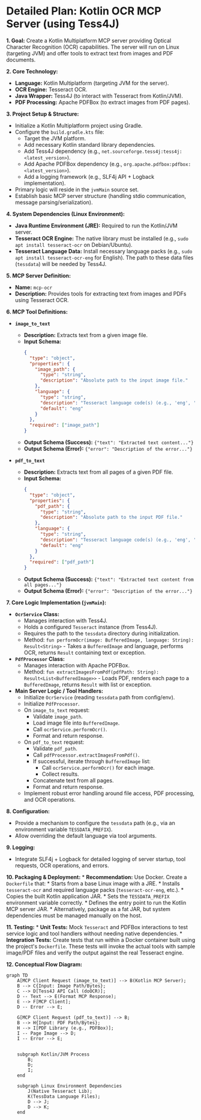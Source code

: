 # Detailed Plan: Kotlin OCR MCP Server (using Tess4J)

**1. Goal:**
   Create a Kotlin Multiplatform MCP server providing Optical Character Recognition (OCR) capabilities. The server will run on Linux (targeting JVM) and offer tools to extract text from images and PDF documents.

**2. Core Technology:**
   *   **Language:** Kotlin Multiplatform (targeting JVM for the server).
   *   **OCR Engine:** Tesseract OCR.
   *   **Java Wrapper:** Tess4J (to interact with Tesseract from Kotlin/JVM).
   *   **PDF Processing:** Apache PDFBox (to extract images from PDF pages).

**3. Project Setup & Structure:**
   *   Initialize a Kotlin Multiplatform project using Gradle.
   *   Configure the `build.gradle.kts` file:
        *   Target the JVM platform.
        *   Add necessary Kotlin standard library dependencies.
        *   Add Tess4J dependency (e.g., `net.sourceforge.tess4j:tess4j:<latest_version>`).
        *   Add Apache PDFBox dependency (e.g., `org.apache.pdfbox:pdfbox:<latest_version>`).
        *   Add a logging framework (e.g., SLF4j API + Logback implementation).
   *   Primary logic will reside in the `jvmMain` source set.
   *   Establish basic MCP server structure (handling stdio communication, message parsing/serialization).

**4. System Dependencies (Linux Environment):**
   *   **Java Runtime Environment (JRE):** Required to run the Kotlin/JVM server.
   *   **Tesseract OCR Engine:** The native library must be installed (e.g., `sudo apt install tesseract-ocr` on Debian/Ubuntu).
   *   **Tesseract Language Data:** Install necessary language packs (e.g., `sudo apt install tesseract-ocr-eng` for English). The path to these data files (`tessdata`) will be needed by Tess4J.

**5. MCP Server Definition:**
   *   **Name:** `mcp-ocr`
   *   **Description:** Provides tools for extracting text from images and PDFs using Tesseract OCR.

**6. MCP Tool Definitions:**

   *   **`image_to_text`**
        *   **Description:** Extracts text from a given image file.
        *   **Input Schema:**
            ```json
            {
              "type": "object",
              "properties": {
                "image_path": {
                  "type": "string",
                  "description": "Absolute path to the input image file."
                },
                "language": {
                  "type": "string",
                  "description": "Tesseract language code(s) (e.g., 'eng', 'eng+fra'). Defaults to 'eng'.",
                  "default": "eng"
                }
              },
              "required": ["image_path"]
            }
            ```
        *   **Output Schema (Success):** `{"text": "Extracted text content..."}`
        *   **Output Schema (Error):** `{"error": "Description of the error..."}`

   *   **`pdf_to_text`**
        *   **Description:** Extracts text from all pages of a given PDF file.
        *   **Input Schema:**
            ```json
            {
              "type": "object",
              "properties": {
                "pdf_path": {
                  "type": "string",
                  "description": "Absolute path to the input PDF file."
                },
                "language": {
                  "type": "string",
                  "description": "Tesseract language code(s) (e.g., 'eng', 'fra'). Defaults to 'eng'.",
                  "default": "eng"
                }
              },
              "required": ["pdf_path"]
            }
            ```
        *   **Output Schema (Success):** `{"text": "Extracted text content from all pages..."}`
        *   **Output Schema (Error):** `{"error": "Description of the error..."}`

**7. Core Logic Implementation (`jvmMain`):**

   *   **`OcrService` Class:**
        *   Manages interaction with Tess4J.
        *   Holds a configured `Tesseract` instance (from Tess4J).
        *   Requires the path to the `tessdata` directory during initialization.
        *   Method: `fun performOcr(image: BufferedImage, language: String): Result<String>` - Takes a `BufferedImage` and language, performs OCR, returns `Result` containing text or exception.
   *   **`PdfProcessor` Class:**
        *   Manages interaction with Apache PDFBox.
        *   Method: `fun extractImagesFromPdf(pdfPath: String): Result<List<BufferedImage>>` - Loads PDF, renders each page to a `BufferedImage`, returns `Result` with list or exception.
   *   **Main Server Logic / Tool Handlers:**
        *   Initialize `OcrService` (reading `tessdata` path from config/env).
        *   Initialize `PdfProcessor`.
        *   On `image_to_text` request:
            *   Validate `image_path`.
            *   Load image file into `BufferedImage`.
            *   Call `ocrService.performOcr()`.
            *   Format and return response.
        *   On `pdf_to_text` request:
            *   Validate `pdf_path`.
            *   Call `pdfProcessor.extractImagesFromPdf()`.
            *   If successful, iterate through `BufferedImage` list:
                *   Call `ocrService.performOcr()` for each image.
                *   Collect results.
            *   Concatenate text from all pages.
            *   Format and return response.
        *   Implement robust error handling around file access, PDF processing, and OCR operations.

**8. Configuration:**
   *   Provide a mechanism to configure the `tessdata` path (e.g., via an environment variable `TESSDATA_PREFIX`).
   *   Allow overriding the default language via tool arguments.

**9. Logging:**
   *   Integrate SLF4j + Logback for detailed logging of server startup, tool requests, OCR operations, and errors.

**10. Packaging & Deployment:**
    *   **Recommendation:** Use Docker. Create a `Dockerfile` that:
        *   Starts from a base Linux image with a JRE.
        *   Installs `tesseract-ocr` and required language packs (`tesseract-ocr-eng`, etc.).
        *   Copies the built Kotlin application JAR.
        *   Sets the `TESSDATA_PREFIX` environment variable correctly.
        *   Defines the entry point to run the Kotlin MCP server JAR.
    *   Alternatively, package as a fat JAR, but system dependencies must be managed manually on the host.

**11. Testing:**
    *   **Unit Tests:** Mock `Tesseract` and PDFBox interactions to test service logic and tool handlers without needing native dependencies.
    *   **Integration Tests:** Create tests that run within a Docker container built using the project's `Dockerfile`. These tests will invoke the actual tools with sample image/PDF files and verify the output against the real Tesseract engine.

**12. Conceptual Flow Diagram:**

```mermaid
graph TD
    A[MCP Client Request (image_to_text)] --> B(Kotlin MCP Server);
    B --> C{Input: Image Path/Bytes};
    C --> D[Tess4J API Call (doOCR)];
    D -- Text --> E(Format MCP Response);
    E --> F[MCP Client];
    D -- Error --> E;

    G[MCP Client Request (pdf_to_text)] --> B;
    B --> H{Input: PDF Path/Bytes};
    H --> I[PDF Library (e.g., PDFBox)];
    I -- Page Image --> D;
    I -- Error --> E;


    subgraph Kotlin/JVM Process
        B;
        D;
        I;
    end

    subgraph Linux Environment Dependencies
        J(Native Tesseract Lib);
        K(TessData Language Files);
        D --> J;
        D --> K;
    end